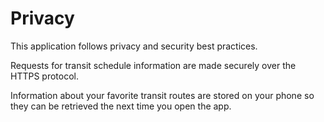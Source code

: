 # Privacy

This application follows privacy and security best practices.

Requests for transit schedule information are made securely over the HTTPS protocol.

Information about your favorite transit routes are stored on your phone so they can be retrieved the next time you open the app.

